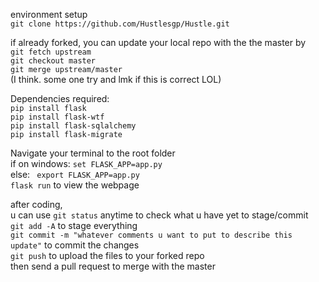 environment setup  
```git clone https://github.com/Hustlesgp/Hustle.git```  

if already forked, you can update your local repo with the the master by  
```git fetch upstream```  
```git checkout master```  
```git merge upstream/master```  
(I think. some one try and lmk if this is correct LOL)  
  
Dependencies required:  
```pip install flask```  
```pip install flask-wtf```  
```pip install flask-sqlalchemy```  
```pip install flask-migrate```  
  

Navigate your terminal to the root folder  
if on windows: ```set FLASK_APP=app.py```  
else: ``` export FLASK_APP=app.py```  
```flask run``` to view the webpage  

after coding,  
u can use ```git status``` anytime to check what u have yet to stage/commit  
```git add -A``` to stage everything  
```git commit -m "whatever comments u want to put to describe this update"``` to commit the changes  
```git push``` to upload the files to your forked repo  
then send a pull request to merge with the master  
